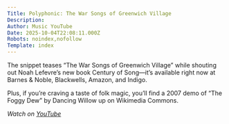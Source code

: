 ```yaml
---
Title: Polyphonic: The War Songs of Greenwich Village
Description: 
Author: Music YouTube
Date: 2025-10-04T22:08:11.000Z
Robots: noindex,nofollow
Template: index
---
```

<p>The snippet teases “The War Songs of Greenwich Village” while shouting out Noah Lefevre’s new book Century of Song—it’s available right now at Barnes &amp; Noble, Blackwells, Amazon, and Indigo. </p>

<p>Plus, if you’re craving a taste of folk magic, you’ll find a 2007 demo of “The Foggy Dew” by Dancing Willow up on Wikimedia Commons.</p>

<p><em>Watch on <a href="https://www.youtube.com/watch?v=y3g4UOBwHwU" rel="noopener noreferrer">YouTube</a></em></p>

